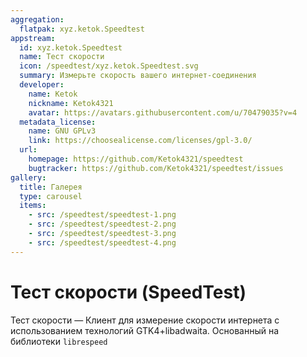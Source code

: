 ```yaml
---
aggregation:
  flatpak: xyz.ketok.Speedtest
appstream:
  id: xyz.ketok.Speedtest
  name: Тест скорости
  icon: /speedtest/xyz.ketok.Speedtest.svg
  summary: Измерьте скорость вашего интернет-соединения
  developer:
    name: Ketok
    nickname: Ketok4321
    avatar: https://avatars.githubusercontent.com/u/70479035?v=4
  metadata_license:
    name: GNU GPLv3
    link: https://choosealicense.com/licenses/gpl-3.0/
  url:
    homepage: https://github.com/Ketok4321/speedtest
    bugtracker: https://github.com/Ketok4321/speedtest/issues
gallery:
  title: Галерея
  type: carousel
  items:
    - src: /speedtest/speedtest-1.png
    - src: /speedtest/speedtest-2.png
    - src: /speedtest/speedtest-3.png
    - src: /speedtest/speedtest-4.png
---
```


# Тест скорости (SpeedTest)

Тест скорости — Клиент для измерение скорости интернета с использованием технологий GTK4+libadwaita. Основанный на библиотеки `librespeed`

<AGWGallery />

<!--@include: @apps/_parts/install/content-flatpak.md-->
